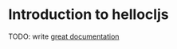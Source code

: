 # Introduction to hellocljs

TODO: write [great documentation](http://jacobian.org/writing/what-to-write/)
